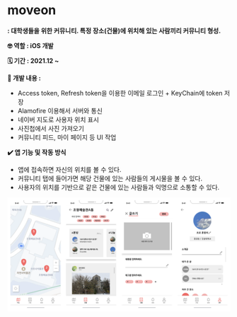 # moveon

**: 대학생들을 위한 커뮤니티. 특정 장소(건물)에 위치해 있는 사람끼리 커뮤니티 형성.**

**🤓 역할 : iOS 개발**

**🗓 기간 : 2021.12 ~**

**📖 개발 내용 :**

- Access token, Refresh token을 이용한 이메일 로그인 + KeyChain에 token 저장
- Alamofire 이용해서 서버와 통신
- 네이버 지도로 사용자 위치 표시
- 사진첩에서 사진 가져오기
- 커뮤니티 피드, 마이 페이지 등 UI 작업

**✔️ 앱 기능 및 작동 방식**

- 앱에 접속하면 자신의 위치를 볼 수 있다.
- 커뮤니티 탭에 들어가면 해당 건물에 있는 사람들의 게시물을 볼 수 있다.
- 사용자의 위치를 기반으로 같은 건물에 있는 사람들과 익명으로 소통할 수 있다.

![moveon](./moveon.png)
